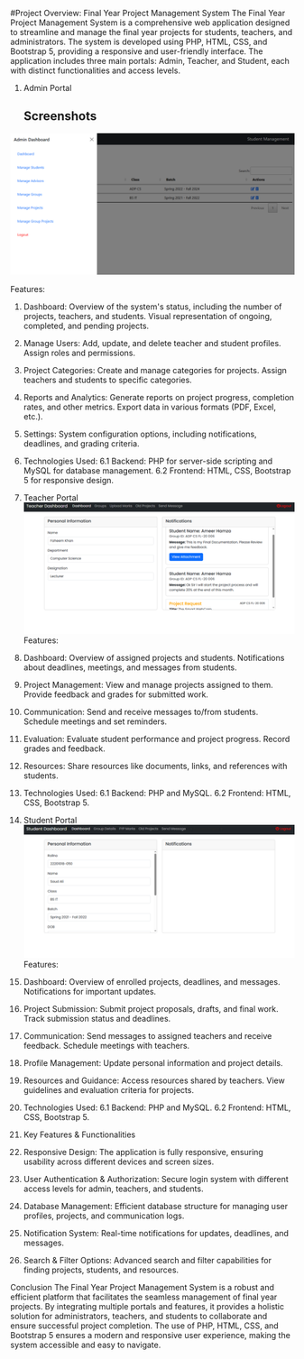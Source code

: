 #Project Overview: Final Year Project Management System
The Final Year Project Management System is a comprehensive web application designed to streamline and manage the final year projects for students, teachers, and administrators. The system is developed using PHP, HTML, CSS, and Bootstrap 5, providing a responsive and user-friendly interface. The application includes three main portals: Admin, Teacher, and Student, each with distinct functionalities and access levels.

1. Admin Portal
   ## Screenshots

![Admin Portal](Project%20Images/AdminPortal.png)
   
Features:

1. Dashboard:
Overview of the system's status, including the number of projects, teachers, and students.
Visual representation of ongoing, completed, and pending projects.

2. Manage Users:
Add, update, and delete teacher and student profiles.
Assign roles and permissions.

3. Project Categories:
Create and manage categories for projects.
Assign teachers and students to specific categories.

4. Reports and Analytics:
Generate reports on project progress, completion rates, and other metrics.
Export data in various formats (PDF, Excel, etc.).

5. Settings:
System configuration options, including notifications, deadlines, and grading criteria.

6. Technologies Used:
6.1 Backend: PHP for server-side scripting and MySQL for database management.
6.2 Frontend: HTML, CSS, Bootstrap 5 for responsive design.

2. Teacher Portal
   ![Teacher Portal](Project%20Images/TeacherPortal.png)
Features:

1. Dashboard:
Overview of assigned projects and students.
Notifications about deadlines, meetings, and messages from students.

2. Project Management:
View and manage projects assigned to them.
Provide feedback and grades for submitted work.

3. Communication:
Send and receive messages to/from students.
Schedule meetings and set reminders.

4. Evaluation:
Evaluate student performance and project progress.
Record grades and feedback.

5. Resources:
Share resources like documents, links, and references with students.

6. Technologies Used:
6.1 Backend: PHP and MySQL.
6.2 Frontend: HTML, CSS, Bootstrap 5.

3. Student Portal
   ![Student Portal](Project%20Images/StudentPortal.png)
Features:

1. Dashboard:
Overview of enrolled projects, deadlines, and messages.
Notifications for important updates.

2. Project Submission:
Submit project proposals, drafts, and final work.
Track submission status and deadlines.

3. Communication:
Send messages to assigned teachers and receive feedback.
Schedule meetings with teachers.

4. Profile Management:
Update personal information and project details.

5. Resources and Guidance:
Access resources shared by teachers.
View guidelines and evaluation criteria for projects.

6. Technologies Used:
6.1 Backend: PHP and MySQL.
6.2 Frontend: HTML, CSS, Bootstrap 5.

4. Key Features & Functionalities
   
1. Responsive Design:
The application is fully responsive, ensuring usability across different devices and screen sizes.

2. User Authentication & Authorization:
Secure login system with different access levels for admin, teachers, and students.

3. Database Management:
Efficient database structure for managing user profiles, projects, and communication logs.

4. Notification System:
Real-time notifications for updates, deadlines, and messages.

5. Search & Filter Options:
Advanced search and filter capabilities for finding projects, students, and resources.

Conclusion
The Final Year Project Management System is a robust and efficient platform that facilitates the seamless management of final year projects. By integrating multiple portals and features, it provides a holistic solution for administrators, teachers, and students to collaborate and ensure successful project completion. The use of PHP, HTML, CSS, and Bootstrap 5 ensures a modern and responsive user experience, making the system accessible and easy to navigate.
